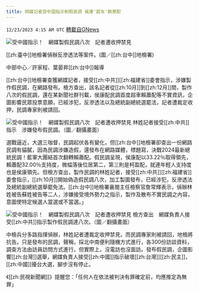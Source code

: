 ```yaml
---
title: 网媒记者受中国指示制假民调 侯康'超车'赖萧配
---
```

`12/23/2023 4:15 AM UTC` [轉載自GNews](https://gnews.org/articles/2142927)

![受中國指示！　網媒製假民調八次　記者遭收押禁見](https://cdn.ftvnews.com.tw/manasystem/FileData/News/d1baa098-c609-435c-801b-9ad7fec13e38.jpg "受中國指示！　網媒製假民調八次　記者遭收押禁見")

[[zh:臺中]]地檢署偵辦反滲透法等案件。(圖／[[zh:台中]]地檢署)

中部中心／許家程、葉晏昇[[zh:台中]]報導

[[zh:台中]]地檢署查獲網媒記者，接受[[zh:中共]][[zh:福建省]]委會指示，涉嫌製作假民調，在網路發布。檢方查出，該名記者從[[zh:10月]]到[[zh:12月]]間，製作八次的假民調，還在某新聞社群刊載，侯康配民調首度超車賴蕭配等不實資訊，企圖影響民眾投票意願，已經涉犯，反滲透法以及總統副總統選罷法，記者遭裁定收押，民調專家則被請回。

![受中國指示！　網媒製假民調八次　記者遭收押禁見](https://cdn.ftvnews.com.tw/summernotefiles/News/5931b94b-517a-4b01-9ee4-65b201e58830.jpg "受中國指示！　網媒製假民調八次　記者遭收押禁見") 林姓記者接受[[zh:中共]]指示　涉嫌發布假民調。（圖／翻攝畫面）

選戰逼近，大選三咖督，民調起伏各有變化，但[[zh:台中]]地檢署卻查出一份網路民調有貓膩，因為民調涉嫌造假，還發布在網路媒體，標題寫，決戰2024最新總統民調！藍軍大團結首次翻轉賴蕭配。假民調呈現，侯康配以33.22％取得領先，賴蕭配32.00％支持度，微幅落後位居第二，第三則是柯盈配，就連年輕人支持度也是侯康領先。但檢方查出，製作民調的林姓記者，接受[[zh:中共]][[zh:福建省]]委會指示，[[zh:10月]]開始偽造假民調八次，加工製圖發布，已經涉犯，反滲透法及總統副總統選舉罷免法。[[zh:台中]]地檢署襄閱主任檢察官詹常輝表示，偵辦林姓被告蘇姓被告等二人，涉嫌接受境外勢力之指示，製作及散布不實民調之內容，意圖使特定候選人當選或不當選。」

![受中國指示！　網媒製假民調八次　記者遭收押禁見](https://cdn.ftvnews.com.tw/summernotefiles/News/fc5faa63-3363-4604-bd35-d6055f3ebb82.jpg "受中國指示！　網媒製假民調八次　記者遭收押禁見") 檢方查出　網媒負責人接受[[zh:中共]]指示製作假民調達八次。（圖／翻攝畫面）

中檢兵分多路指揮偵辦，林姓記者遭裁定收押禁見，而民調專家則被請回，地檢將抗告。只是發布的民調，聲稱，採北中南便利隨機方式進行，各300份訪談資料，調查方法由訪員訪問方式進行，但實際上，沒電訪也沒面訪。發布假民調，企圖影響[[zh:台灣]]選舉，網媒負責人接受[[zh:中國]]指示破壞[[zh:台灣]][[zh:民主]]，[[zh:中國]]擾台大選，腳步沒有停止。

《[[zh:民視新聞網]]》提醒您：「任何人在依法被判決有罪確定前，均應推定為無罪」
